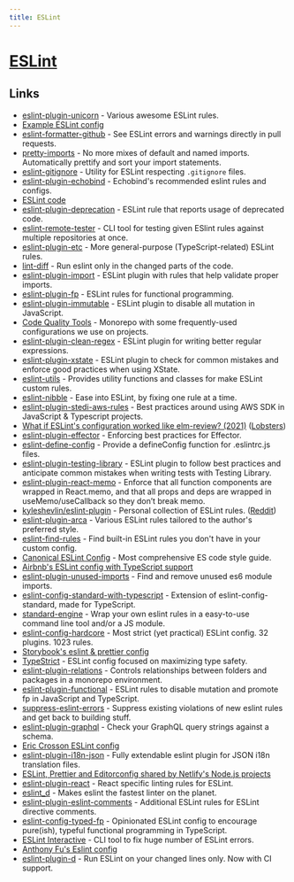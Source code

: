 ```yaml
---
title: ESLint
---
```


# [ESLint](https://eslint.org/)

## Links

- [eslint-plugin-unicorn](https://github.com/sindresorhus/eslint-plugin-unicorn) - Various awesome ESLint rules.
- [Example ESLint config](https://github.com/TheThingsNetwork/eslint-config-ttn/blob/master/eslintrc.yaml)
- [eslint-formatter-github](https://github.com/hipstersmoothie/eslint-formatter-github) - See ESLint errors and warnings directly in pull requests.
- [pretty-imports](https://github.com/dmtrKovalenko/eslint-plugin-pretty-imports) - No more mixes of default and named imports. Automatically prettify and sort your import statements.
- [eslint-gitignore](https://github.com/mysticatea/eslint-gitignore) - Utility for ESLint respecting `.gitignore` files.
- [eslint-plugin-echobind](https://github.com/echobind/eslint-plugin-echobind) - Echobind's recommended eslint rules and configs.
- [ESLint code](https://github.com/eslint/eslint)
- [eslint-plugin-deprecation](https://github.com/gund/eslint-plugin-deprecation) - ESLint rule that reports usage of deprecated code.
- [eslint-remote-tester](https://github.com/AriPerkkio/eslint-remote-tester) - CLI tool for testing given ESlint rules against multiple repositories at once.
- [eslint-plugin-etc](https://github.com/cartant/eslint-plugin-etc) - More general-purpose (TypeScript-related) ESLint rules.
- [lint-diff](https://github.com/grvcoelho/lint-diff) - Run eslint only in the changed parts of the code.
- [eslint-plugin-import](https://github.com/benmosher/eslint-plugin-import) - ESLint plugin with rules that help validate proper imports.
- [eslint-plugin-fp](https://github.com/jfmengels/eslint-plugin-fp) - ESLint rules for functional programming.
- [eslint-plugin-immutable](https://github.com/jhusain/eslint-plugin-immutable) - ESLint plugin to disable all mutation in JavaScript.
- [Code Quality Tools](https://github.com/strvcom/code-quality-tools) - Monorepo with some frequently-used configurations we use on projects.
- [eslint-plugin-clean-regex](https://github.com/RunDevelopment/eslint-plugin-clean-regex) - ESLint plugin for writing better regular expressions.
- [eslint-plugin-xstate](https://github.com/rlaffers/eslint-plugin-xstate) - ESLint plugin to check for common mistakes and enforce good practices when using XState.
- [eslint-utils](https://github.com/mysticatea/eslint-utils) - Provides utility functions and classes for make ESLint custom rules.
- [eslint-nibble](https://github.com/IanVS/eslint-nibble) - Ease into ESLint, by fixing one rule at a time.
- [eslint-plugin-stedi-aws-rules](https://github.com/Stedi/eslint-plugin-stedi-aws-rules) - Best practices around using AWS SDK in JavaScript & Typescript projects.
- [What if ESLint's configuration worked like elm-review? (2021)](https://jfmengels.net/configuring-eslint/) ([Lobsters](https://lobste.rs/s/of6l3w/what_if_eslint_s_configuration_worked))
- [eslint-plugin-effector](https://github.com/igorkamyshev/eslint-plugin-effector) - Enforcing best practices for Effector.
- [eslint-define-config](https://github.com/Shinigami92/eslint-define-config) - Provide a defineConfig function for .eslintrc.js files.
- [eslint-plugin-testing-library](https://github.com/testing-library/eslint-plugin-testing-library) - ESLint plugin to follow best practices and anticipate common mistakes when writing tests with Testing Library.
- [eslint-plugin-react-memo](https://github.com/steadicat/eslint-plugin-react-memo) - Enforce that all function components are wrapped in React.memo, and that all props and deps are wrapped in useMemo/useCallback so they don’t break memo.
- [kyleshevlin/eslint-plugin](https://github.com/kyleshevlin/eslint-plugin) - Personal collection of ESLint rules. ([Reddit](https://www.reddit.com/r/reactjs/comments/q911mv/any_good_tutorials_for_senior_devs/hgt7u9s/))
- [eslint-plugin-arca](https://github.com/arcanis/eslint-plugin-arca) - Various ESLint rules tailored to the author's preferred style.
- [eslint-find-rules](https://github.com/sarbbottam/eslint-find-rules) - Find built-in ESLint rules you don't have in your custom config.
- [Canonical ESLint Config](https://github.com/gajus/eslint-config-canonical) - Most comprehensive ES code style guide.
- [Airbnb's ESLint config with TypeScript support](https://github.com/iamturns/eslint-config-airbnb-typescript)
- [eslint-plugin-unused-imports](https://github.com/sweepline/eslint-plugin-unused-imports) - Find and remove unused es6 module imports.
- [eslint-config-standard-with-typescript](https://github.com/standard/eslint-config-standard-with-typescript) - Extension of eslint-config-standard, made for TypeScript.
- [standard-engine](https://github.com/standard/standard-engine) - Wrap your own eslint rules in a easy-to-use command line tool and/or a JS module.
- [eslint-config-hardcore](https://github.com/EvgenyOrekhov/eslint-config-hardcore) - Most strict (yet practical) ESLint config. 32 plugins. 1023 rules.
- [Storybook's eslint & prettier config](https://github.com/storybookjs/linter-config)
- [TypeStrict](https://github.com/krzkaczor/TypeStrict) - ESLint config focused on maximizing type safety.
- [eslint-plugin-relations](https://github.com/theKashey/eslint-plugin-relations) - Controls relationships between folders and packages in a monorepo environment.
- [eslint-plugin-functional](https://github.com/jonaskello/eslint-plugin-functional) - ESLint rules to disable mutation and promote fp in JavaScript and TypeScript.
- [suppress-eslint-errors](https://github.com/amanda-mitchell/suppress-eslint-errors) - Suppress existing violations of new eslint rules and get back to building stuff.
- [eslint-plugin-graphql](https://github.com/apollographql/eslint-plugin-graphql) - Check your GraphQL query strings against a schema.
- [Eric Crosson ESLint config](https://github.com/EricCrosson/eslint-config)
- [eslint-plugin-i18n-json](https://github.com/godaddy/eslint-plugin-i18n-json) - Fully extendable eslint plugin for JSON i18n translation files.
- [ESLint, Prettier and Editorconfig shared by Netlify's Node.js projects](https://github.com/netlify/eslint-config-node)
- [eslint-plugin-react](https://github.com/yannickcr/eslint-plugin-react) - React specific linting rules for ESLint.
- [eslint_d](https://github.com/mantoni/eslint_d.js) - Makes eslint the fastest linter on the planet.
- [eslint-plugin-eslint-comments](https://github.com/mysticatea/eslint-plugin-eslint-comments) - Additional ESLint rules for ESLint directive comments.
- [eslint-config-typed-fp](https://github.com/danielnixon/eslint-config-typed-fp) - Opinionated ESLint config to encourage pure(ish), typeful functional programming in TypeScript.
- [ESLint Interactive](https://github.com/mizdra/eslint-interactive) - CLI tool to fix huge number of ESLint errors.
- [Anthony Fu's Eslint config](https://github.com/antfu/eslint-config)
- [eslint-plugin-d](https://github.com/paleite/eslint-plugin-diff) - Run ESLint on your changed lines only. Now with CI support.